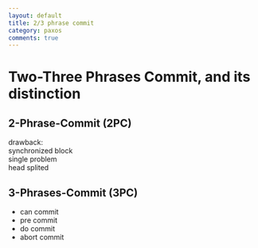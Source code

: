 ```yaml
---
layout: default
title: 2/3 phrase commit
category: paxos 
comments: true
---
```


# Two-Three Phrases Commit, and its distinction

## 2-Phrase-Commit (2PC)

drawback:  
synchronized block  
single problem  
head splited  

## 3-Phrases-Commit (3PC)
- can commit
- pre commit
- do commit
- abort commit

